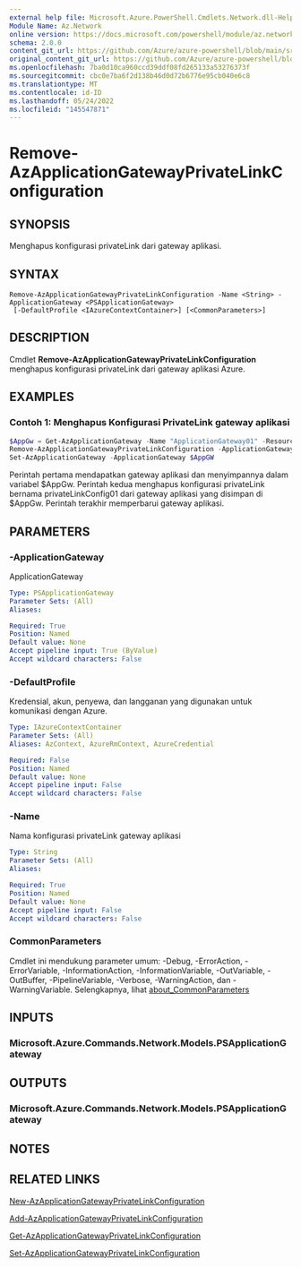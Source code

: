 ```yaml
---
external help file: Microsoft.Azure.PowerShell.Cmdlets.Network.dll-Help.xml
Module Name: Az.Network
online version: https://docs.microsoft.com/powershell/module/az.network/remove-azapplicationgatewayprivatelinkconfiguration
schema: 2.0.0
content_git_url: https://github.com/Azure/azure-powershell/blob/main/src/Network/Network/help/Remove-AzApplicationGatewayPrivateLinkConfiguration.md
original_content_git_url: https://github.com/Azure/azure-powershell/blob/main/src/Network/Network/help/Remove-AzApplicationGatewayPrivateLinkConfiguration.md
ms.openlocfilehash: 7ba0d10ca960ccd39ddf08fd265133a53276373f
ms.sourcegitcommit: cbc0e7ba6f2d138b46d0d72b6776e95cb040e6c8
ms.translationtype: MT
ms.contentlocale: id-ID
ms.lasthandoff: 05/24/2022
ms.locfileid: "145547871"
---
```

# Remove-AzApplicationGatewayPrivateLinkConfiguration

## SYNOPSIS
Menghapus konfigurasi privateLink dari gateway aplikasi.

## SYNTAX

```
Remove-AzApplicationGatewayPrivateLinkConfiguration -Name <String> -ApplicationGateway <PSApplicationGateway>
 [-DefaultProfile <IAzureContextContainer>] [<CommonParameters>]
```

## DESCRIPTION
Cmdlet **Remove-AzApplicationGatewayPrivateLinkConfiguration** menghapus konfigurasi privateLink dari gateway aplikasi Azure.

## EXAMPLES

### Contoh 1: Menghapus Konfigurasi PrivateLink gateway aplikasi
```powershell
$AppGw = Get-AzApplicationGateway -Name "ApplicationGateway01" -ResourceGroupName "ResourceGroup01"
Remove-AzApplicationGatewayPrivateLinkConfiguration -ApplicationGateway $AppGw -Name "privateLinkConfig01"
Set-AzApplicationGateway -ApplicationGateway $AppGW
```

Perintah pertama mendapatkan gateway aplikasi dan menyimpannya dalam variabel $AppGw.
Perintah kedua menghapus konfigurasi privateLink bernama privateLinkConfig01 dari gateway aplikasi yang disimpan di $AppGw.
Perintah terakhir memperbarui gateway aplikasi.

## PARAMETERS

### -ApplicationGateway
ApplicationGateway

```yaml
Type: PSApplicationGateway
Parameter Sets: (All)
Aliases:

Required: True
Position: Named
Default value: None
Accept pipeline input: True (ByValue)
Accept wildcard characters: False
```

### -DefaultProfile
Kredensial, akun, penyewa, dan langganan yang digunakan untuk komunikasi dengan Azure.

```yaml
Type: IAzureContextContainer
Parameter Sets: (All)
Aliases: AzContext, AzureRmContext, AzureCredential

Required: False
Position: Named
Default value: None
Accept pipeline input: False
Accept wildcard characters: False
```

### -Name
Nama konfigurasi privateLink gateway aplikasi

```yaml
Type: String
Parameter Sets: (All)
Aliases:

Required: True
Position: Named
Default value: None
Accept pipeline input: False
Accept wildcard characters: False
```

### CommonParameters
Cmdlet ini mendukung parameter umum: -Debug, -ErrorAction, -ErrorVariable, -InformationAction, -InformationVariable, -OutVariable, -OutBuffer, -PipelineVariable, -Verbose, -WarningAction, dan -WarningVariable. Selengkapnya, lihat [about_CommonParameters](http://go.microsoft.com/fwlink/?LinkID=113216)

## INPUTS

### Microsoft.Azure.Commands.Network.Models.PSApplicationGateway

## OUTPUTS

### Microsoft.Azure.Commands.Network.Models.PSApplicationGateway

## NOTES

## RELATED LINKS

[New-AzApplicationGatewayPrivateLinkConfiguration](./New-AzApplicationGatewayPrivateLinkConfiguration.md)

[Add-AzApplicationGatewayPrivateLinkConfiguration](./Add-AzApplicationGatewayPrivateLinkConfiguration.md)

[Get-AzApplicationGatewayPrivateLinkConfiguration](./Get-AzApplicationGatewayPrivateLinkConfiguration.md)

[Set-AzApplicationGatewayPrivateLinkConfiguration](./Set-AzApplicationGatewayPrivateLinkConfiguration.md)
